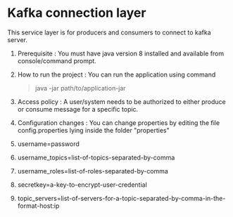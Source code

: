 # Kafka connection layer
This service layer is for producers and consumers to connect to kafka server.

 1. Prerequisite :
 You must have java version 8 installed and available from console/command prompt.
 
 2. How to run the project :
 You can run the application using command 
 

    >java -jar path/to/application-jar
    
 3. Access policy :
A user/system needs to be authorized to either produce or consume message for a specific topic.

 4. Configuration changes :
 You can change properties by editing the file config.properties lying inside the folder "properties"
1. username=password
2. username_topics=list-of-topics-separated-by-comma
3. username_roles=list-of-roles-separated-by-comma
4. secretkey=a-key-to-encrypt-user-credential
5. topic_servers=list-of-servers-for-a-topic-separated-by-comma-in-the-format-host:ip

 

